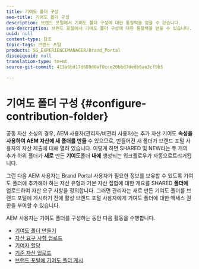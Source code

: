 ```yaml
---
title: 기여도 폴더 구성
seo-title: 기여도 폴더 구성
description: 브랜드 포털에서 기여도 폴더 구성에 대한 통찰력을 얻을 수 있습니다.
seo-description: 브랜드 포털에서 기여도 폴더 구성에 대한 통찰력을 얻을 수 있습니다.
uuid: null
content-type: 참조
topic-tags: 브랜드 포털
products: SG_EXPERIENCEMANAGER/Brand_Portal
discoiquuid: null
translation-type: tm+mt
source-git-commit: 413a6bd17d689d0af0cce20bbd7dedb6ae3cf9b5

---
```



# 기여도 폴더 구성 {#configure-contribution-folder}

공동 자산 소싱의 경우, AEM 사용자(관리자/비관리 사용자)는 추가 자산 기여도 **속성을 사용하여 AEM 자산에 새 폴더를 만들** 수 있으므로, 만들어진 새 폴더가 브랜드 포털 사용자의 자산 제출에 대해 열려 있습니다.  이렇게 하면 SHARED 및 NEW라는 두 개의 추가 하위 폴더가 **새로** 만든 **기여도**&#x200B;폴더 **내에** 생성되는 워크플로우가 자동으로트리거됩니다.

그런 다음 AEM 사용자는 Brand Portal 사용자가 필요한 정보를 보유할 수 있도록 기여도 폴더에 추가해야 하는 자산 유형과 기본 자산 집합에 대한 개요를 SHARED **폴더에** 업로드하여 자산 요구 사항을 정의합니다. 그러면 관리자는 새로 만든 기여도 폴더를 브랜드 포털에 게시하기 전에 활성 브랜드 포털 사용자에게 기여도 폴더에 대한 액세스 권한을 부여할 수 있습니다.

AEM 사용자는 기여도 폴더를 구성하는 동안 다음 활동을 수행합니다.

* [기여도 폴더 만들기](brand-portal-create-contribution-folder.md)
* [자산 요구 사항 업로드](brand-portal-configure-contribution-folder-properties.md)
* [기여자 할당](brand-portal-configure-contribution-folder-properties.md)
* [기준 자산 업로드](brand-portal-upload-baseline-assets.md)
* [브랜드 포털에 기여도 폴더 게시](brand-portal-publish-contribution-folder-to-brand-portal.md)